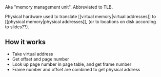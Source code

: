 Aka "memory management unit". Abbreviated to TLB.

Physical hardware used to translate [[virtual memory|virtual addresses]] to [[physical memory|physical addresses]], (or to locations on disk according to slides??).

## How it works

- Take virtual address
- Get offset and page number
- Look up page number in page table, and get frame number
- Frame number and offset are combined to get physical address